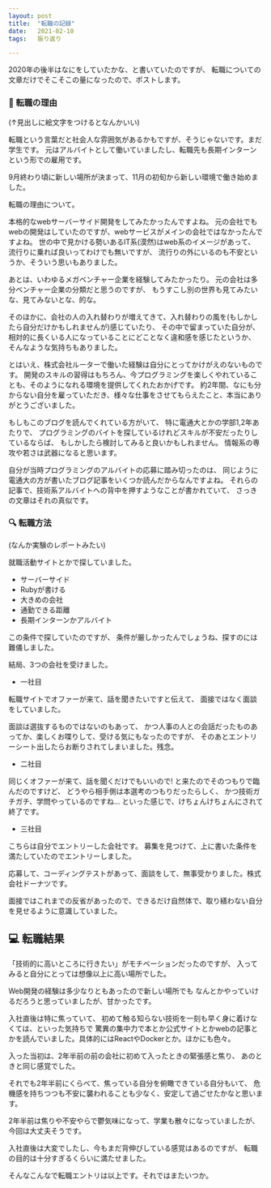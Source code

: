 ```yaml
---
layout: post
title:  "転職の記録"
date:   2021-02-10
tags:   振り返り

---
```


2020年の後半はなにをしていたかな、と書いていたのですが、
転職についての文章だけでそこそこの量になったので、ポストします。

### 🏢 転職の理由

(↑見出しに絵文字をつけるとなんかいい)

転職という言葉だと社会人な雰囲気があるかもですが、そうじゃないです。まだ学生です。
元はアルバイトとして働いていましたし、転職先も長期インターンという形での雇用です。

9月終わり頃に新しい場所が決まって、11月の初旬から新しい環境で働き始めました。

転職の理由について。

本格的なwebサーバーサイド開発をしてみたかったんですよね。
元の会社でもwebの開発はしていたのですが、webサービスがメインの会社ではなかったんですよね。
世の中で見かける勢いあるIT系(漠然)はweb系のイメージがあって、
流行りに乗れば良いってわけでも無いですが、
流行りの外にいるのも不安というか、そういう思いもありました。

あとは、いわゆるメガベンチャー企業を経験してみたかったり。
元の会社は多分ベンチャー企業の分類だと思うのですが、
もうすこし別の世界も見てみたいな、見てみないとな、的な。

そのほかに、会社の人の入れ替わりが増えてきて、入れ替わりの風を(もしかしたら自分だけかもしれませんが)感じていたり、
その中で留まっていた自分が、相対的に長くいる人になっていることにどことなく違和感を感じたというか、
そんなような気持ちもありました。

とはいえ、株式会社ルーターで働いた経験は自分にとってかけがえのないものです。
開発のスキルの習得はもちろん、今プログラミングを楽しくやれていることも、そのようになれる環境を提供してくれたおかげです。
約2年間、なにも分からない自分を雇っていただき、様々な仕事をさせてもらえたこと、本当にありがとうございました。

もしもこのブログを読んでくれている方がいて、
特に電通大とかの学部1,2年あたりで、
プログラミングのバイトを探しているけれどスキルが不安だったりしているならば、
もしかしたら検討してみると良いかもしれません。
情報系の専攻や若さは武器になると思います。

自分が当時プログラミングのアルバイトの応募に踏み切ったのは、
同じように電通大の方が書いたブログ記事をいくつか読んだからなんですよね。
それらの記事で、技術系アルバイトへの背中を押すようなことが書かれていて、
さっきの文章はそれの真似です。

### 🔍 転職方法

(なんか実験のレポートみたい)

就職活動サイトとかで探していました。

- サーバーサイド
- Rubyが書ける
- 大きめの会社
- 通勤できる距離
- 長期インターンかアルバイト

この条件で探していたのですが、
条件が厳しかったんでしょうね、探すのには難儀しました。

結局、3つの会社を受けました。

- 一社目

転職サイトでオファーが来て、話を聞きたいですと伝えて、
面接ではなく面談をしていました。

面談は選抜するものではないのもあって、
かつ人事の人との会話だったものあってか、楽しくお喋りして、受ける気にもなったのですが、
そのあとエントリーシート出したらお断りされてしまいました。残念。

- 二社目

同じくオファーが来て、話を聞くだけでもいいので! と来たのでそのつもりで臨んだのですけど、
どうやら相手側は本選考のつもりだったらしく、
かつ技術ガチガチ、学問やっているのですね... といった感じで、けちょんけちょんにされて終了です。

- 三社目

こちらは自分でエントリーした会社です。
募集を見つけて、上に書いた条件を満たしていたのでエントリーしました。

応募して、コーディングテストがあって、面談をして、無事受かりました。株式会社ドーナツです。

面接ではこれまでの反省があったので、できるだけ自然体で、取り繕わない自分を見せるように意識していました。

## 💻 転職結果

「技術的に高いところに行きたい」がモチベーションだったのですが、
入ってみると自分にとっては想像以上に高い場所でした。

Web開発の経験は多少なりともあったので新しい場所でも
なんとかやっていけるだろうと思っていましたが、甘かったです。

入社直後は特に焦っていて、
初めて触る知らない技術を一刻も早く身に着けなくては、といった気持ちで
驚異の集中力で本とか公式サイトとかwebの記事とかを読んでいました。具体的にはReactやDockerとか。ほかにも色々。

入った当初は、2年半前の前の会社に初めて入ったときの緊張感と焦り、
あのときと同じ感覚でした。

それでも2年半前にくらべて、焦っている自分を俯瞰できている自分もいて、
危機感を持ちつつも不安に襲われることも少なく、安定して過ごせたかなと思います。

2年半前は焦りや不安やらで鬱気味になって、学業も散々になっていましたが、
今回は大丈夫そうです。

入社直後は大変でしたし、今もまだ背伸びしている感覚はあるのですが、
転職の目的は十分すぎるくらいに満たせました。

そんなこんなで転職エントリは以上です。それではまたいつか。

